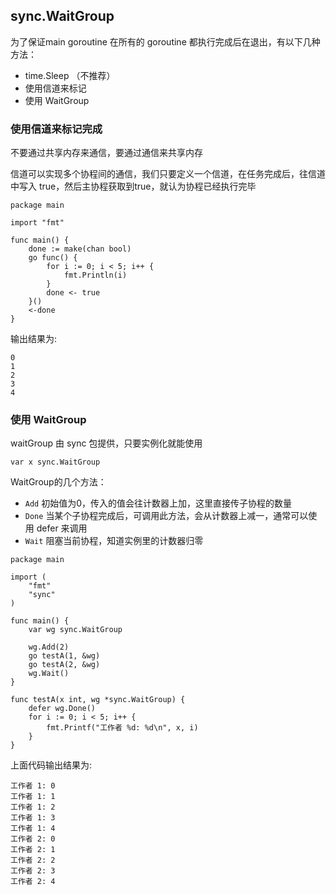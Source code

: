 ## sync.WaitGroup

为了保证main goroutine 在所有的 goroutine 都执行完成后在退出，有以下几种方法：
- time.Sleep （不推荐）
- 使用信道来标记
- 使用 WaitGroup

### 使用信道来标记完成
不要通过共享内存来通信，要通过通信来共享内存

信道可以实现多个协程间的通信，我们只要定义一个信道，在任务完成后，往信道中写入 true，然后主协程获取到true，就认为协程已经执行完毕
```
package main

import "fmt"

func main() {
	done := make(chan bool)
	go func() {
		for i := 0; i < 5; i++ {
			fmt.Println(i)
		}
		done <- true
	}()
	<-done
}
```
输出结果为:
```
0
1
2
3
4
```

### 使用 WaitGroup

waitGroup 由 sync 包提供，只要实例化就能使用
```
var x sync.WaitGroup
```

WaitGroup的几个方法：
- `Add` 初始值为0，传入的值会往计数器上加，这里直接传子协程的数量
- `Done` 当某个子协程完成后，可调用此方法，会从计数器上减一，通常可以使用 defer 来调用
- `Wait` 阻塞当前协程，知道实例里的计数器归零

```
package main

import (
	"fmt"
	"sync"
)

func main() {
	var wg sync.WaitGroup

	wg.Add(2)
	go testA(1, &wg)
	go testA(2, &wg)
	wg.Wait()
}

func testA(x int, wg *sync.WaitGroup) {
	defer wg.Done()
	for i := 0; i < 5; i++ {
		fmt.Printf("工作者 %d: %d\n", x, i)
	}
}
```
上面代码输出结果为:
```
工作者 1: 0
工作者 1: 1
工作者 1: 2
工作者 1: 3
工作者 1: 4
工作者 2: 0
工作者 2: 1
工作者 2: 2
工作者 2: 3
工作者 2: 4
```
